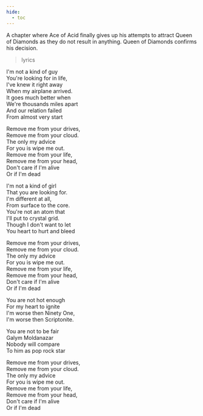 ```yaml
---
hide:
  - toc
---
```


A chapter where Ace of Acid finally gives up his attempts to attract Queen of Diamonds as they do not result in anything. Queen of Diamonds confirms his decision.

> lyrics

I'm not a kind of guy  
You're looking for in life,  
I've knew it right away  
When my airplane arrived.  
It goes much better when  
We're thousands miles apart  
And our relation failed  
From almost very start

Remove me from your drives,  
Remove me from your cloud.  
The only my advice  
For you is wipe me out.  
Remove me from your life,  
Remove me from your head,  
Don't care if I'm alive  
Or if I'm dead

I'm not a kind of girl  
That you are looking for.  
I'm different at all,  
From surface to the core.  
You're not an atom that  
I'll put to crystal grid.  
Though I don't want to let  
You heart to hurt and bleed

Remove me from your drives,  
Remove me from your cloud.  
The only my advice  
For you is wipe me out.  
Remove me from your life,  
Remove me from your head,  
Don't care if I'm alive  
Or if I'm dead

You are not hot enough  
For my heart to ignite  
I'm worse then Ninety One,  
I'm worse then Scriptonite.

You are not to be fair  
Galym Moldanazar  
Nobody will compare  
To him as pop rock star

Remove me from your drives,  
Remove me from your cloud.  
The only my advice  
For you is wipe me out.  
Remove me from your life,  
Remove me from your head,  
Don't care if I'm alive  
Or if I'm dead
